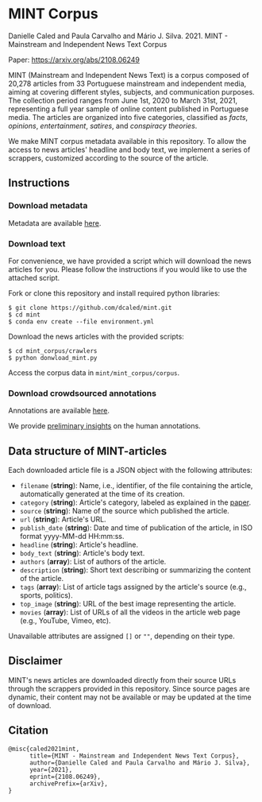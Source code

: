 # MINT Corpus
Danielle Caled and Paula Carvalho and Mário J. Silva. 2021. MINT - Mainstream and Independent News Text Corpus

Paper: https://arxiv.org/abs/2108.06249

MINT (Mainstream and Independent News Text) is a corpus composed of 20,278 articles from 33 Portuguese mainstream and independent media, aiming at covering different styles, subjects, and communication purposes.
The collection period ranges from June 1st, 2020 to March 31st, 2021, representing a full year sample of online content published in Portuguese media.
The articles are organized into five categories, classified as *facts*, *opinions*, *entertainment*, *satires*, and *conspiracy theories*.


We make MINT corpus metadata available in this repository. 
To allow the access to news articles' headline and body text, we implement a series of scrappers, customized according to the source of the article.


## Instructions

### Download metadata

Metadata are available [here](https://github.com/dcaled/mint/blob/master/mint_corpus/corpus/mint_metadata.json).

### Download text 

For convenience, we have provided a script which will download the news articles for you. Please follow the instructions if you would like to use the attached script.

Fork or clone this repository and install required python libraries:

```
$ git clone https://github.com/dcaled/mint.git
$ cd mint
$ conda env create --file environment.yml
```

Download the news articles with the provided scripts:

```
$ cd mint_corpus/crawlers
$ python donwload_mint.py
```

Access the corpus data in ```mint/mint_corpus/corpus```.

### Download crowdsourced annotations

Annotations are available [here](https://github.com/dcaled/mint/blob/master/mint_corpus/corpus/mint-annotations.xlsx).

We provide [preliminary insights](https://github.com/dcaled/mint/blob/master/mint_corpus/understanding_annotations/annotations_analysis.ipynb) on the human annotations. 

## Data structure of MINT-articles

Each downloaded article file is a JSON object with the following attributes:

* ```filename``` (**string**): Name, i.e., identifier, of the file containing the article, automatically generated at the time of its creation.
* ```category``` (**string**): Article's category, labeled as explained in the [paper](https://arxiv.org/abs/2108.06249).
* ```source``` (**string**): Name of the source which published the article.
* ```url``` (**string**): Article's URL.
* ```publish_date``` (**string**): Date and time of publication of the article, in ISO format yyyy-MM-dd HH:mm:ss.
* ```headline``` (**string**): Article's headline.
* ```body_text``` (**string**): Article's body text.
* ```authors``` (**array**): List of authors of the article.
* ```description``` (**string**): Short text describing or summarizing the content of the article.
* ```tags``` (**array**): List of article tags assigned by the article's source (e.g., sports, politics).
* ```top_image``` (**string**): URL of the best image representing the article.
* ```movies``` (**array**): List of URLs of all the videos in the article web page (e.g., YouTube, Vimeo, etc).

Unavailable attributes are assigned ```[]``` or ```""```, depending on their type. 


## Disclaimer
MINT's news articles are downloaded directly from their source URLs through the scrappers provided in this repository. Since source pages are dynamic, their content may not be available or may be updated at the time of download.


## Citation
```
@misc{caled2021mint,
      title={MINT - Mainstream and Independent News Text Corpus}, 
      author={Danielle Caled and Paula Carvalho and Mário J. Silva},
      year={2021},
      eprint={2108.06249},
      archivePrefix={arXiv},
}
```
